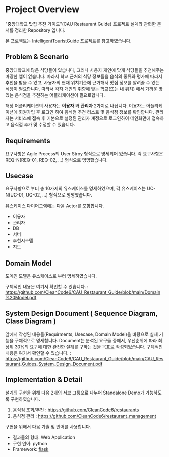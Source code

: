 # Project Overview
"중앙대학교 맛집 추천 가이드"(CAU Restaurant Guide) 프로젝트 설계와 관련한 문서를 정리한 Repository 입니다. 

본 프로젝트는 [IntelligentTouristGuide](https://nevonprojects.com/intelligent-tourist-guide) 프로젝트를 참고하였습니다.

## Problem & Scenario
 중앙대학교에 많은 식당들이 있습니다, 그러나 사용자 개인에 맞게 식당들을 추천해주는 마땅한 앱이 없습니다. 따라서 학교 근처의 식당 정보들을 음식의 종류와 평가에 따라서 추천을 받을 수 있고, 사용자의 현재 위치기준에 근거해서 맛집 정보를 알려줄 수 있는 식당이 필요합니다. 따라서 각자 개인의 취향에 맞는 학교(또는 내 위치) 에서 가까운 맛있는 음식점을 추천하는 어플리케이션이 필요로합니다.

 해당 어플리케이션의 사용자는 **이용자** 와 **관리자** 2가지로 나뉩니다. 이용자는 어플리케이션에 회원가입 후 로그인 하여 음식점 추천 리스트 및 음식점 정보를 확인합니다. 관리자는 서비스에 접속 후 기본으로 설정된 관리자 계정으로 로그인하여 메인화면에 접속하고 음식점 추가 및 수정할 수 있습니다.

## Requirements
 요구사항은 Agile Process의 User Stroy 형식으로 명세되어 있습니다. 각 요구사항은 REQ-N(REQ-01, REQ-02, ...) 형식으로 명명했습니다.

## Usecase
 요구사항으로 부터 총 10가지의 유스케이스를 명세하였으며, 각 유스케이스는 UC-N(UC-01, UC-02, ...) 형식으로 명명했습니다.

 유스케이스 다이어그램에는 다음 Actor를 포함합니다.
 - 이용자
 - 관리자
 - DB 
 - 서버
 - 추천시스템
 - 지도

## Domain Model
 도메인 모델은 유스케이스로 부터 명세하였습니다.
 
 구체적인 내용은 여기서 확인할 수 있습니다. : https://github.com/CleanCode6/CAU_Restaurant_Guide/blob/main/Domain%20Model.pdf
 
## System Design Document ( Sequence Diagram, Class Diagram )
 앞에서 작성된 내용들(Requirments, Usecase, Domain Model)을 바탕으로 실제 기능을 구체적으로 명세합니다.
 Document는 분석된 요구들 중에서, 우선순위에 따라 최상위 30%의 요구에 대한 완전한 설계를 구하는 것을 목표로 작성되었습니다.
 구체적인 내용은 여기서 확인할 수 있습니다. : https://github.com/CleanCode6/CAU_Restaurant_Guide/blob/main/CAU_Restaurant_Guides_System_Design_Document.pdf

## Implementation & Detail
 설계의 구현을 위해 다음 2개의 서브 그룹으로 나누어 Standalone Demo가 가능하도록 구현하였습니다. 

 1. 음식점 조회/추천 : https://github.com/CleanCode6/restaurants
 2. 음식점 관리 : https://github.com/CleanCode6/restaurant_management

 구현을 위해서 다음 기술 및 언어를 사용합니다.
 - 결과물의 형태: Web Application
 - 구현 언어: python
 - Framework: [flask](https://flask.palletsprojects.com/en/2.0.x/)
